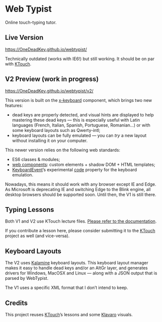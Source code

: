 Web Typist
================================================================================

Online touch-typing tutor.


Live Version
--------------------------------------------------------------------------------

https://OneDeadKey.github.io/webtypist/

Technically outdated (works with IE6!) but still working. It should be on par with [KTouch][1].


V2 Preview (work in progress)
--------------------------------------------------------------------------------

https://OneDeadKey.github.io/webtypist/v2/

This version is built on the [x-keyboard][3] component, which brings two new features:

- dead keys are properly detected, and visual hints are displayed to help mastering these dead keys — this is especially useful with Latin languages (French, Italian, Spanish, Portuguese, Romanian…) or with some keyboard layouts such as Qwerty-intl;
- keyboard layouts can be fully emulated — you can *try* a new layout without installing it on your computer.

This newer version relies on the following web standards:

- ES6 classes & modules;
- [web components][6]: custom elements + shadow DOM + HTML templates;
- [KeyboardEvent][7]’s experimental [code][8] property for the keyboard emulation.

Nowadays, this means it should work with any browser except IE and Edge. As Microsoft is deprecating IE and switching Edge to the Blink engine, all desktop browsers should be supported soon. Until then, the V1 is still there.


Typing Lessons
--------------------------------------------------------------------------------

Both V1 and V2 use KTouch lecture files. [Please refer to the documentation][2].

If you contribute a lesson here, please consider submitting it to the [KTouch][1] project as well (and vice-versa).


Keyboard Layouts
--------------------------------------------------------------------------------

The V2 uses [Kalamine][4] keyboard layouts. This keyboard layout manager makes it easy to handle dead keys and/or an AltGr layer, and generates drivers for Windows, MacOSX and Linux — along with a JSON output that is parsed by WebTypist.

The V1 uses a specific XML format that I don’t intend to keep.


Credits
--------------------------------------------------------------------------------

This project reuses [KTouch][1]’s lessons and some [Klavaro][5] visuals.

  [1]: https://edu.kde.org/ktouch/
  [2]: https://edu.kde.org/ktouch/kde4/ktouch-lectures.php
  [3]: https://github.com/OneDeadKey/x-keyboard/
  [4]: https://github.com/OneDeadKey/kalamine/
  [5]: https://sourceforge.net/projects/klavaro/
  [6]: https://developer.mozilla.org/en-US/docs/Web/Web_Components
  [7]: https://developer.mozilla.org/en-US/docs/Web/API/KeyboardEvent
  [8]: https://www.w3.org/TR/uievents-code/#code-value-tables
